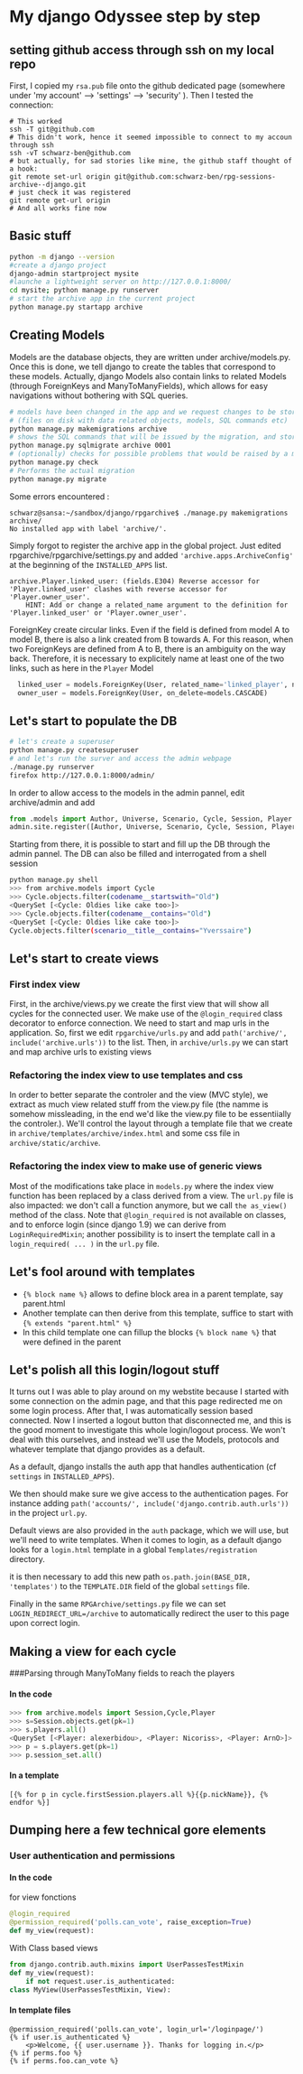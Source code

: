 
# My django Odyssee step by step

## setting github access through ssh on my local repo
First, I copied my `rsa.pub` file onto the github dedicated page (somewhere under 'my account' --> 'settings' --> 'security' ).
Then I tested the connection:
```
# This worked
ssh -T git@github.com
# This didn't work, hence it seemed impossible to connect to my accoun through ssh
ssh -vT schwarz-ben@github.com
# but actually, for sad stories like mine, the github staff thought of a hook:
git remote set-url origin git@github.com:schwarz-ben/rpg-sessions-archive--django.git
# just check it was registered
git remote get-url origin
# And all works fine now
```
## Basic stuff
```bash
python -m django --version
#create a django project
django-admin startproject mysite
#launche a lightweight server on http://127.0.0.1:8000/
cd mysite; python manage.py runserver
# start the archive app in the current project
python manage.py startapp archive
```


## Creating Models
Models are the database objects, they are written under archive/models.py.
Once this is done, we tell django to create the tables that correspond to these models.
Actually, django Models also contain links to related Models (through ForeignKeys and ManyToManyFields),
which allows for easy navigations without bothering with SQL queries.

```bash
# models have been changed in the app and we request changes to be stored as a migration
# (files on disk with data related objects, models, SQL commands etc)
python manage.py makemigrations archive
# shows the SQL commands that will be issued by the migration, and store them somewhere under archive/migration
python manage.py sqlmigrate archive 0001
# (optionally) checks for possible problems that would be raised by a migration
python manage.py check
# Performs the actual migration
python manage.py migrate
```

Some errors encountered :

```
schwarz@sansa:~/sandbox/django/rpgarchive$ ./manage.py makemigrations archive/
No installed app with label 'archive/'.
```
Simply forgot to register the archive app in the global project.
Just edited rpgarchive/rpgarchive/settings.py and added
`'archive.apps.ArchiveConfig'` at the beginning of the `INSTALLED_APPS` list.

```
archive.Player.linked_user: (fields.E304) Reverse accessor for 'Player.linked_user' clashes with reverse accessor for 'Player.owner_user'.
	HINT: Add or change a related_name argument to the definition for 'Player.linked_user' or 'Player.owner_user'.
```

ForeignKey create circular links. Even if the field is defined from model A to model B,
there is also a link created from B towards A. For this reason, when two ForeignKeys are defined from A to B,
there is an ambiguity on the way back.
Therefore, it is necessary to explicitely name at least one of the two links, such as here in the `Player` Model
```python
  linked_user = models.ForeignKey(User, related_name='linked_player', null=True, on_delete=models.SET_NULL)
  owner_user = models.ForeignKey(User, on_delete=models.CASCADE)
```


## Let's start to populate the DB
```bash
# let's create a superuser
python manage.py createsuperuser
# and let's run the surver and access the admin webpage
./manage.py runserver
firefox http://127.0.0.1:8000/admin/
```
In order to allow access to the models in the admin pannel, edit archive/admin and add
```python
from .models import Author, Universe, Scenario, Cycle, Session, Player
admin.site.register([Author, Universe, Scenario, Cycle, Session, Player])
```
Starting from there, it is possible to start and fill up the DB through the admin pannel.
The DB can also be filled and interrogated from a shell session
```bash
python manage.py shell
>>> from archive.models import Cycle
>>> Cycle.objects.filter(codename__startswith="Old")
<QuerySet [<Cycle: Oldies like cake too>]>
>>> Cycle.objects.filter(codename__contains="Old")
<QuerySet [<Cycle: Oldies like cake too>]>
Cycle.objects.filter(scenario__title__contains="Yverssaire")
```

## Let's start to create views
### First index view
First, in the archive/views.py we create the first view that will show all cycles for the connected user.
We make use of the `@login_required` class decorator to enforce connection.
We need to start and map urls in the application.
So, first we edit `rpgarchive/urls.py` and add `path('archive/', include('archive.urls'))` to the list.
Then, in `archive/urls.py` we can start and map archive urls to existing views
### Refactoring the index view to use templates and css
In order to better separate the controler and the view (MVC style), we extract as much view related stuff from the view.py file (the namme is somehow missleading, in the end we'd like the view.py file to be essentiially the controler.).
We'll control the layout through a template file that we create in `archive/templates/archive/index.html`
and some css file in `archive/static/archive`.
### Refactoring the index view to make use of generic views
Most of the modifications take place in `models.py` where the index view function has been replaced by a class derived from a view.
The `url.py` file is also impacted: we don't call a function anymore, but we call `the as_view()` method of the class.
Note that `@login_required` is not available on classes, and to enforce login (since django 1.9) we can derive from `LoginRequiredMixin`; another possibility is to insert the template call in a `login_required( ... )` in the `url.py` file.

## Let's fool around with templates
 * `{% block name %}` allows to define block area in a parent template, say parent.html
 * Another template can then derive from this template, suffice to start with `{% extends "parent.html" %}`
 * In this child template one can fillup the blocks `{% block name %}` that were defined in the parent

## Let's polish all this login/logout stuff
It turns out I was able to play around on my webstite because I started with some connection on the admin page, and that this page redirected me on some login process.
After that, I was automatically session based connected.
Now I inserted a logout button that disconnected me, and this is the good moment to investigate this whole login/logout process.
We won't deal with this ourselves, and instead we'll use the Models, protocols and whatever template that django provides as a default.

As a default, django installs the auth app that handles authentication (cf `settings` in `INSTALLED_APPS`).

We then should make sure we give access to the authentication pages.
For instance adding
`path('accounts/', include('django.contrib.auth.urls'))`
in the project `url.py`.

Default views are also provided in the `auth` package, which we will use, but we'll need to write templates.
When it comes to login, as a default django looks for a `login.html` template in a global `Templates/registration` directory.

it is then necessary to add this new path `os.path.join(BASE_DIR, 'templates')` to the `TEMPLATE.DIR` field of the global `settings` file.

Finally in the same `RPGArchive/settings.py` file we can set `LOGIN_REDIRECT_URL=/archive` to automatically redirect the user to this page upon correct login.

## Making a view for each cycle
###Parsing through ManyToMany fields to reach the players
#### In the code
```python
>>> from archive.models import Session,Cycle,Player
>>> s=Session.objects.get(pk=1)
>>> s.players.all()
<QuerySet [<Player: alexerbidou>, <Player: Nicoriss>, <Player: ArnO>]>
>>> p = s.players.get(pk=1)
>>> p.session_set.all()
```
#### In a template
```
[{% for p in cycle.firstSession.players.all %}{{p.nickName}}, {% endfor %}]
```


## Dumping here a few technical gore elements
### User authentication and permissions
#### In the code

for view fonctions
```python
@login_required
@permission_required('polls.can_vote', raise_exception=True)
def my_view(request):
```
With Class based views
```python
from django.contrib.auth.mixins import UserPassesTestMixin
def my_view(request):
    if not request.user.is_authenticated:
class MyView(UserPassesTestMixin, View):
```

#### In template files
```
@permission_required('polls.can_vote', login_url='/loginpage/')
{% if user.is_authenticated %}
    <p>Welcome, {{ user.username }}. Thanks for logging in.</p>
{% if perms.foo %}
{% if perms.foo.can_vote %}
```
